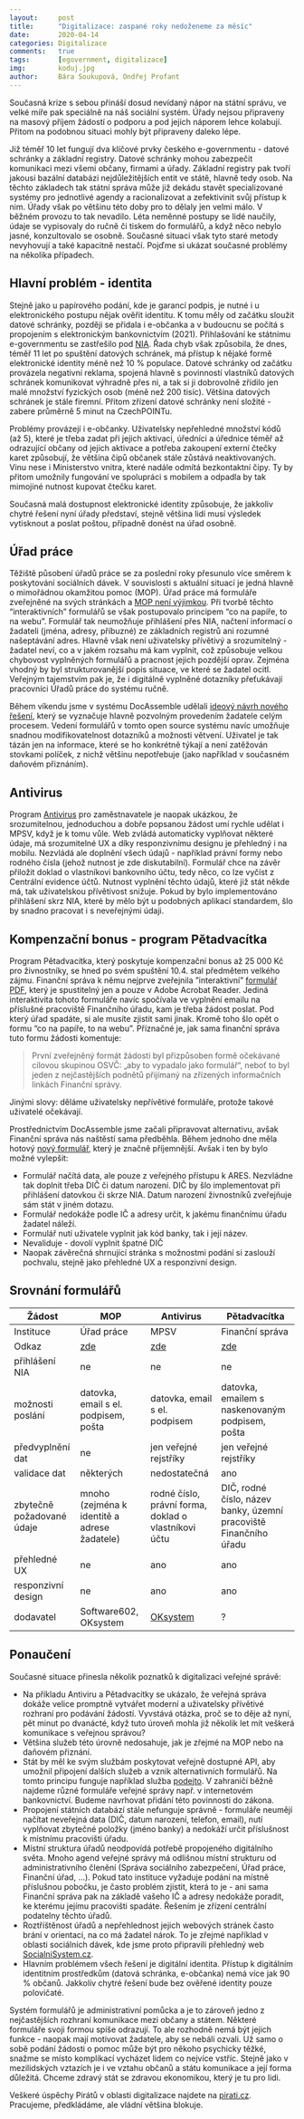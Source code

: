```yaml
---
layout:     post
title:      "Digitalizace: zaspané roky nedoženeme za měsíc"
date:       2020-04-14
categories: Digitalizace
comments:   true
tags:       [egovernment, digitalizace]
img:        koduj.jpg
author:     Bára Soukupová, Ondřej Profant
---
```


Současná krize s sebou přináší dosud nevídaný nápor na státní správu, ve velké míře pak speciálně na náš sociální systém. Úřady nejsou připraveny na masový příjem žádostí o podporu a pod jejich náporem lehce kolabují. Přitom na podobnou situaci mohly být připraveny daleko lépe.

<!--more-->

Již téměř 10 let fungují dva klíčové prvky českého e-governmentu - datové schránky a základní registry. Datové schránky mohou zabezpečit komunikaci mezi všemi občany, firmami a úřady. Základní registry pak tvoří jakousi bazální databázi nejdůležitějších entit ve státě, hlavně tedy osob. Na těchto základech tak státní správa může již dekádu stavět specializované systémy pro jednotlivé agendy a racionalizovat a zefektivinit svůj přístup k nim. Úřady však po většinu této doby pro to dělaly jen velmi málo. V běžném provozu to tak nevadilo. Léta neměnné postupy se lidé naučily, údaje se vypisovaly do ručně či tiskem do formulářů, a když něco nebylo jasné, konzultovalo se osobně. Současné situaci však tyto staré metody nevyhovují a také kapacitně nestačí. Pojďme si ukázat současné problémy na několika případech.

## Hlavní problém - identita

Stejně jako u papírového podání, kde je garancí podpis, je nutné i u elektronického postupu nějak ověřit identitu. K tomu měly od začátku sloužit datové schránky, později se přidala i e-občanka a v budoucnu se počítá s propojením s elektronickým bankovnictvím (2021). Přihlašování ke státnímu e-governmentu se zastřešilo pod [NIA](https://www.eidentita.cz/). Řada chyb však způsobila, že dnes, téměř 11 let po spuštění datových schránek, má přístup k nějaké formě elektronické identity méně než 10 % populace. Datové schránky od začátku provázela negativní reklama, spojená hlavně s povinností vlastníků datových schránek komunikovat výhradně přes ni, a tak si ji dobrovolně zřídilo jen malé množství fyzických osob (méně než 200 tisíc). Většina datových schránek je stále firemní. Přitom zřízení datové schránky není složité - zabere průměrně 5 minut na CzechPOINTu.

Problémy provázejí i e-občanky. Uživatelsky nepřehledné množství kódů (až 5), které je třeba zadat při jejich aktivaci, úředníci a úřednice téměř až odrazující občany od jejich aktivace a potřeba zakoupení externí čtečky karet způsobují, že většina čipů občanek stále zůstává neaktivovaných. Vinu nese i Ministerstvo vnitra, které nadále odmítá bezkontaktní čipy. Ty by přitom umožnily fungování ve spolupráci s mobilem a odpadla by tak mimojiné nutnost kupovat čtečku karet.

Současná malá dostupnost elektronické identity způsobuje, že jakkoliv chytré řešení nyní úřady představí, stejně většina lidí musí výsledek vytisknout a poslat poštou, případně donést na úřad osobně.

## Úřad práce

Těžiště působení úřadů práce se za poslední roky přesunulo více směrem k poskytování sociálních dávek. V souvislosti s aktuální situací je jedná hlavně o mimořádnou okamžitou pomoc (MOP). Úřad práce má formuláře zveřejněné na svých stránkách a [MOP není výjimkou](https://www.mpsv.cz/web/cz/-/zadost-o-mimoradnou-okamzitou-pomoc). Při tvorbě těchto “interaktivních” formulářů se však postupovalo principem “co na papíře, to na webu”. Formulář tak neumožňuje přihlášení přes NIA, načtení informací o žadateli (jména, adresy, příbuzné) ze základních registrů ani rozumné našeptávání adres. Hlavně však není uživatelsky přívětivý a srozumitelný - žadatel neví, co a v jakém rozsahu má kam vyplnit, což způsobuje velkou chybovost vyplněných formulářů a pracnost jejich pozdější oprav. Zejména vhodný by byl strukturovanější popis situace, ve které se žadatel ocitl. Veřejným tajemstvím pak je, že i digitálně vyplněné dotazníky přeťukávají pracovníci Úřadů práce do systému ručně.

Během víkendu jsme v systému DocAssemble udělali [ideový návrh nového řešení](https://bit.ly/2R3SyVZ), který se vyznačuje hlavně pozvolným provedením žadatele celým procesem. Vedení formulářů v tomto open source systému navíc umožňuje snadnou modifikovatelnost dotazníků a možnosti větvení. Uživatel je tak tázán jen na informace, které se ho konkrétně týkají a není zatěžován stovkami políček, z nichž většinu nepotřebuje (jako například v současném daňovém přiznáním).

## Antivirus

Program [Antivirus](https://antivirus.mpsv.cz/) pro zaměstnavatele je naopak ukázkou, že srozumitelnou, jednoduchou a dobře popsanou žádost umí rychle udělat i MPSV, když je k tomu vůle. Web zvládá automaticky vyplňovat některé údaje, má srozumitelné UX a díky responzivnímu designu je přehledný i na mobilu. Nezvládá ale doplnění všech údajů - například právní formy nebo rodného čísla (jehož nutnost je zde diskutabilní). Formulář chce na závěr přiložit doklad o vlastníkovi bankovního účtu, tedy něco, co lze vyčíst z Centrální evidence účtů. Nutnost vyplnění těchto údajů, které již stát někde má, tak uživatelskou přívětivost snižuje.
Pokud by bylo implementováno přihlášení skrz NIA, které by mělo být u podobných aplikací standardem, šlo by snadno pracovat i s neveřejnými údaji.

## Kompenzační bonus - program Pětadvacítka

Program Pětadvacítka, který poskytuje kompenzační bonus až 25 000 Kč pro živnostníky, se hned po svém spuštění 10.4. stal předmětem velkého zájmu. Finanční správa k němu nejprve zveřejnila ”interaktivní” [formulář PDF](https://ouc.financnisprava.cz/osvc25/Zadost_o_bonus_pro_OSVC_bez_zastupce.pdf), který je spustitelný jen a pouze v Adobe Acrobat Reader. Jediná interaktivita tohoto formuláře navíc spočívala ve vyplnění emailu na příslušné pracoviště Finančního úřadu, kam je třeba žádost poslat. Pod který úřad spadáte, si ale musíte zjistit sami jinak. Kromě toho šlo opět o formu “co na papíře, to na webu”.
Příznačné je, jak sama finanční správa tuto formu žádosti komentuje:
> První zveřejněný formát žádosti byl přizpůsoben formě očekávané cílovou skupinou OSVČ: „aby to vypadalo jako formulář“, neboť to byl jeden z nejčastějších podnětů přijímaný na zřízených informačních linkách Finanční správy.

Jinými slovy: děláme uživatelsky nepřívětivé formuláře, protože takové uživatelé očekávají.

Prostřednictvím DocAssemble jsme začali připravovat alternativu, avšak Finanční správa nás naštěstí sama předběhla. Během jednoho dne měla hotový [nový formulář](https://ouc.financnisprava.cz/kompenzace), který je značně příjemnější. Avšak i ten by bylo možné vylepšit:
- Formulář načítá data, ale pouze z veřejného přístupu k ARES. Nezvládne tak doplnit třeba DIČ či datum narození. DIČ by šlo implementovat při přihlášení datovkou či skrze NIA. Datum narození živnostníků zveřejňuje sám stát v jiném dotazu.
- Formulář nedokáže podle IČ a adresy určit, k jakému finančnímu úřadu žadatel náleží.
- Formulář nutí uživatele vyplnit jak kód banky, tak i její název.
- Nevaliduje - dovolí vyplnit špatné DIČ
- Naopak závěrečná shrnující stránka s možnostmi podání si zaslouží pochvalu, stejně jako přehledné UX a responzivní design.

## Srovnání formulářů

| Žádost     | MOP        | Antivirus | Pětadvacítka  |
|------------|------------|-----------|---------------|
| Instituce  | Úřad práce | MPSV | Finanční správa |
| Odkaz      | [zde](https://www.mpsv.cz/web/cz/-/zadost-o-mimoradnou-okamzitou-pomoc) | [zde](https://antivirus.mpsv.cz/) | [zde](https://ouc.financnisprava.cz/kompenzace) |
| přihlášení NIA | ne | ne | ne |
| možnosti poslání  | datovka, email s el. podpisem,  pošta | datovka, email s el. podpisem | datovka, emailem s naskenovaným podpisem, pošta |
| předvyplnění dat | ne | jen veřejné rejstříky | jen veřejné rejstříky |
| validace dat | některých | nedostatečná | ano |
| zbytečně požadované údaje | mnoho (zejména k identitě a adrese žadatele) | rodné číslo, právní forma, doklad o vlastníkovi účtu | DIČ, rodné číslo, název banky, územní pracoviště Finančního úřadu |
| přehledné UX | ne | ano | ano |
| responzivní design | ne | ano | ano |
| dodavatel | Software602, OKsystem | [OKsystem](https://www.oksystem.com/cz/aktuality/oksystem-pomaha-v-dobe-krize-pro-mpsv-zajisti-upravy-systemu-pro-vyplatu-socialnich-davek-bez-naroku-na-odmenu) | ? |


## Ponaučení

Současné situace přinesla několik poznatků k digitalizaci veřejné správě:

- Na příkladu Antiviru a Pětadvacítky se ukázalo, že veřejná správa dokáže velice promptně vytvářet moderní a uživatelsky přívětivé rozhraní pro podávání žádostí. Vyvstává otázka, proč se to děje až nyní, pět minut po dvanácté, když tuto úroveň mohla již několik let mít veškerá komunikace s veřejnou správou?
- Většina služeb této úrovně nedosahuje, jak je zřejmé na MOP nebo na daňovém přiznání.
- Stát by měl ke svým službám poskytovat veřejně dostupné API, aby umožnil připojení dalších služeb a vznik alternativních formulářů. Na tomto principu funguje například služba [podejto](https://podejto.cz/). V zahraničí běžně najdeme různé formuláře veřejné správy např. v internetovém bankovnictví. Budeme navrhovat přidání této povinnosti do zákona.
- Propojení státních databází stále nefunguje správně - formuláře neumějí načítat neveřejná data (DIČ, datum narození, telefon, email), nutí vyplňovat zbytečné položky (jméno banky) a nedokáží určit příslušnost k místnímu pracovišti úřadu.
- Místní struktura úřadů neodpovídá potřebě propojeného digitálního světa. Mnoho agend veřejné správy má odlišnou místní strukturu od administrativního členění (Správa sociálního zabezpečení, Úřad práce, Finanční úřad, ...). Pokud tato instituce vyžaduje podání na místně příslušnou pobočku, je často problém zjistit, která to je - ani sama Finanční správa pak na základě vašeho IČ a adresy nedokáže poradit, ke kterému jejímu pracovišti spadáte. Řešením je zřízení centrální podatelny těchto úřadů.
- Roztříštěnost úřadů a nepřehlednost jejich webových stránek často brání v orientaci, na co má žadatel nárok. To je zřejmé například v oblasti sociálních dávek, kde jsme proto připravili přehledný web [SocialniSystem.cz](https://socialnisystem.pirati.cz/).  
- Hlavním problémem všech řešení je digitální identita. Přístup k digitálním identitním prostředkům (datová schránka, e-občanka) nemá více jak 90 % občanů. Jakkoliv chytré řešení bude bez ověřené identity pouze polovičaté.

Systém formulářů je administrativní pomůcka a je to zároveň jedno z nejčastějších rozhraní komunikace mezi občany a státem. Některé formuláře svoji formou spíše odrazují. To ale rozhodně nemá být jejich funkce - naopak mají motivovat žadatele, aby se nebáli ozvali. Už samo o sobě podání žádosti o pomoc může být pro někoho psychicky těžké, snažme se místo komplikací vycházet lidem co nejvíce vstříc. Stejně jako v mezilidských vztazích je i ve vztahu občanů a státu komunikace a její forma důležitá. Chceme zdravý stát se zdravou ekonomikou, který je tu pro lidi.

Veškeré úspěchy Pirátů v oblasti digitalizace najdete na [pirati.cz](https://www.pirati.cz/vysledky/#type=resorts&datefilter2=all&resorty-select-2=resort-informatika). Pracujeme, předkládáme, ale vládní většina blokuje.
